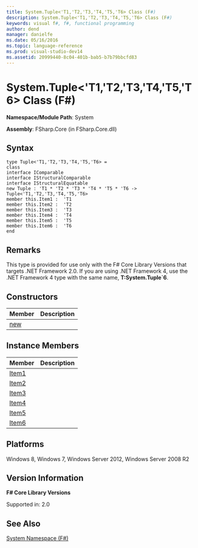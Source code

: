 ```yaml
---
title: System.Tuple<'T1,'T2,'T3,'T4,'T5,'T6> Class (F#)
description: System.Tuple<'T1,'T2,'T3,'T4,'T5,'T6> Class (F#)
keywords: visual f#, f#, functional programming
author: dend
manager: danielfe
ms.date: 05/16/2016
ms.topic: language-reference
ms.prod: visual-studio-dev14
ms.assetid: 20999440-8c04-401b-bab5-b7b79bbcfd83 
---
```


# System.Tuple<'T1,'T2,'T3,'T4,'T5,'T6> Class (F#)

**Namespace/Module Path**: System

**Assembly**: FSharp.Core (in FSharp.Core.dll)


## Syntax

```
type Tuple<'T1,'T2,'T3,'T4,'T5,'T6> =
class
interface IComparable
interface IStructuralComparable
interface IStructuralEquatable
new Tuple : 'T1 * 'T2 * 'T3 * 'T4 * 'T5 * 'T6 -> Tuple<'T1,'T2,'T3,'T4,'T5,'T6>
member this.Item1 :  'T1
member this.Item2 :  'T2
member this.Item3 :  'T3
member this.Item4 :  'T4
member this.Item5 :  'T5
member this.Item6 :  'T6
end
```

## Remarks
This type is provided for use only with the F# Core Library Versions that targets .NET Framework 2.0. If you are using .NET Framework 4, use the .NET Framework 4 type with the same name, **T:System.Tuple&#96;6**.


## Constructors


|Member|Description|
|------|-----------|
|[new](https://msdn.microsoft.com/library/b622d6ab-deed-413c-9c92-c7e3c614a2ee)||

## Instance Members


|Member|Description|
|------|-----------|
|[Item1](https://msdn.microsoft.com/library/0414639d-0cf6-48a8-90f3-509db76836b1)||
|[Item2](https://msdn.microsoft.com/library/43257785-c10f-4b98-89cc-f02202907018)||
|[Item3](https://msdn.microsoft.com/library/f730f59f-0107-4a40-881c-957d47c84fec)||
|[Item4](https://msdn.microsoft.com/library/3f0e06f4-a970-4067-a6e6-926ff02c4de6)||
|[Item5](https://msdn.microsoft.com/library/ea3710d8-cf18-4fe1-9250-4a65f68255ee)||
|[Item6](https://msdn.microsoft.com/library/f2b77aa8-cdfc-4105-8698-d55e5b9f5ab3)||

## Platforms
Windows 8, Windows 7, Windows Server 2012, Windows Server 2008 R2


## Version Information
**F# Core Library Versions**

Supported in: 2.0




## See Also
[System Namespace &#40;F&#35;&#41;](System-Namespace-%5BFSharp%5D.md)

